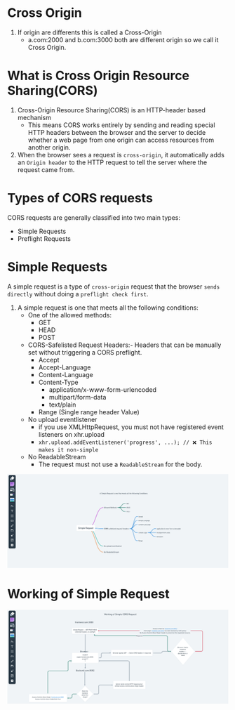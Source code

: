 # Cross Origin
1. If origin are differents this is called a Cross-Origin
   - a.com:2000 and b.com:3000 both are different origin so we call it Cross Origin.

# What is Cross Origin Resource Sharing(CORS)
1. Cross-Origin Resource Sharing(CORS) is an HTTP-header based mechanism
   - This means CORS works entirely by sending and reading special HTTP headers between the browser and the server to decide whether a web page from one origin can access resources from another origin.
2. When the browser sees a request is ```cross-origin```, it automatically adds an ```Origin header``` to the HTTP request to tell the server where the request came from.

# Types of CORS requests
CORS requests are generally classified into two main types:
   - Simple Requests
   - Preflight Requests

# Simple Requests
A simple request is a type of ```cross-origin``` request that the browser ```sends directly``` without doing a ```preflight check first```.

1. A simple request is one that meets all the following conditions:
   - One of the allowed methods:
      - GET
      - HEAD
      - POST
   - CORS-Safelisted Request Headers:- Headers that can be manually set without triggering a CORS preflight.
      - Accept
      - Accept-Language
      - Content-Language
      - Content-Type
         - application/x-www-form-urlencoded
         - multipart/form-data
         - text/plain
      - Range (Single range header Value)
   - No upload eventlistener
      - if you use XMLHttpRequest, you must not have registered event listeners on xhr.upload
      - ```xhr.upload.addEventListener('progress', ...); // ❌ This makes it non-simple```
   - No ReadableStream
      - The request must not use a ```ReadableStream``` for the body.

![alt text](image-8.png)

# Working of Simple Request
![alt text](image-7.png)